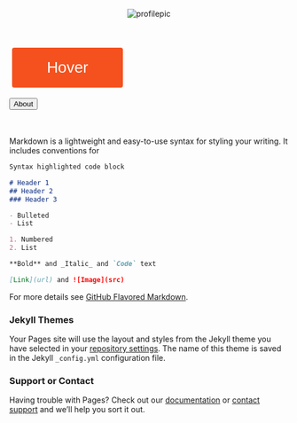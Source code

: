 <p align="center">
  <img src = "https://github.com/raffa1996/5yard5foot/blob/master/Images/profilepic.png?raw=true" alt="profilepic"/>
  </p>
<br>
<br>
<style>
button.button {
  border-radius: 4px;
  background-color: #f4511e;
  border: none;
  color: #FFFFFF;
  text-align: center;
  font-size: 28px;
  padding: 20px;
  width: 200px;
  transition: all 0.5s;
  cursor: pointer;
  margin: 5px;
}

button.button span {
  cursor: pointer;
  display: inline-block;
  position: relative;
  transition: 0.5s;
}

button.button span:after {
  content: '\00bb';
  position: absolute;
  opacity: 0;
  top: 0;
  right: -20px;
  transition: 0.5s;
}

button.button:hover span {
  padding-right: 25px;
}

button.button:hover span:after {
  opacity: 1;
  right: 0;
}
</style>
<button onclick="window.location.href='https://raffa1996.github.io/5yard5foot'" class="button"><span>Hover </span></button>
<br>
<form action="https://raffa1996.github.io/5yard5foot"> <input type="submit" value="About" /> </form>
<br>
<br>
Markdown is a lightweight and easy-to-use syntax for styling your writing. It includes conventions for

```markdown
Syntax highlighted code block

# Header 1
## Header 2
### Header 3

- Bulleted
- List

1. Numbered
2. List

**Bold** and _Italic_ and `Code` text

[Link](url) and ![Image](src)
```

For more details see [GitHub Flavored Markdown](https://guides.github.com/features/mastering-markdown/).

### Jekyll Themes

Your Pages site will use the layout and styles from the Jekyll theme you have selected in your [repository settings](https://github.com/raffa1996/5yard5foot/settings). The name of this theme is saved in the Jekyll `_config.yml` configuration file.

### Support or Contact

Having trouble with Pages? Check out our [documentation](https://help.github.com/categories/github-pages-basics/) or [contact support](https://github.com/contact) and we’ll help you sort it out.
